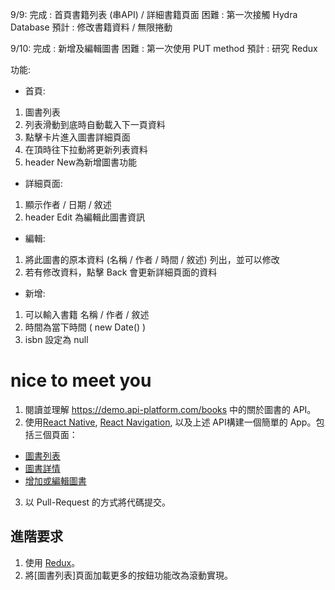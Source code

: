 9/9:
完成 : 首頁書籍列表 (串API) / 詳細書籍頁面
困難 : 第一次接觸 Hydra Database
預計 : 修改書籍資料 / 無限捲動

9/10:
完成 : 新增及編輯圖書
困難 : 第一次使用 PUT method
預計 : 研究 Redux

功能: 
* 首頁:
1. 圖書列表
2. 列表滑動到底時自動載入下一頁資料
3. 點擊卡片進入圖書詳細頁面
4. 在頂時往下拉動將更新列表資料
5. header New為新增圖書功能

* 詳細頁面:
1. 顯示作者 / 日期 / 敘述
2. header Edit 為編輯此圖書資訊

* 編輯:
1. 將此圖書的原本資料 (名稱 / 作者 / 時間 / 敘述) 列出，並可以修改
2. 若有修改資料，點擊 Back 會更新詳細頁面的資料

* 新增:
1. 可以輸入書籍 名稱 / 作者 / 敘述
2. 時間為當下時間 ( new Date() )
3. isbn 設定為 null

# nice to meet you
1. 閱讀並理解 https://demo.api-platform.com/books 
中的關於圖書的 API。
2. 使用[React Native](https://facebook.github.io/react-native/), [React Navigation](https://reactnavigation.org/), 以及上述 API構建一個簡單的 App。包括三個頁面：
* [圖書列表](https://i.imgur.com/yF21CqS.png)
* [圖書詳情](https://i.imgur.com/U6n7Ci8.png)
* [增加或編輯圖書](https://i.imgur.com/GELu336.png)
  
3. 以 Pull-Request 的方式將代碼提交。

## 進階要求
1. 使用 [Redux](https://github.com/reduxjs/redux)。
2. 將[圖書列表]頁面加載更多的按鈕功能改為滾動實現。
